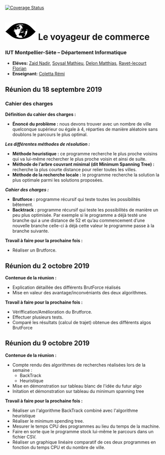[![Coverage Status](https://coveralls.io/repos/github/MathieuSoysal/ProjetS3Voyageur/badge.svg?branch=master)](https://coveralls.io/github/MathieuSoysal/ProjetS3Voyageur?branch=master)

# ![](logo-voyageur.png) Le voyageur de commerce 
### IUT Montpellier-Sète – Département Informatique
* **Eléves:** [Zaid Nadir](mailto:nadir.zaid@etu.umontpellier.fr), [Soysal Mathieu](mailto:mathieu.soysal@etu.umontpellier.fr), [Delon Matthias](mailto:matthias.delon@etu.umontpellier.fr), [Ravet-lecourt Florian](mailto:florian.ravet-lecourt@etu.umontpellier.fr)
* **Enseignant:** [Coletta Rémi](mailto:remi.coletta@umontpellier.fr)

Réunion du 18 septembre 2019
----------------------------

### Cahier des charges

**Définition du cahier des charges :**

* **Énoncé du problème :** nous devons trouver avec un nombre de ville quelconque supérieur ou égale à 4, réparties de manière aléatoire sans doublons le parcours le plus optimal.

***Les différentes méthodes de résolution :***

* **Méthode heuristique :** ce programme recherche le plus proche voisins qui va lui-même rechercher le plus proche voisin et ainsi de suite.
* **Méthode de l’arbre couvrant minimal (dit Minimum Spanning Tree) :** recherche la plus courte distance pour relier toutes les villes.
* **Méthode de la recherche locale :** le programme recherche la solution la plus optimale parmi les solutions proposées.


***Cahier des charges :***

* **Brutforce :** programme récursif qui teste toutes les possibilités bêtement.
* **Backtrack :** programme récursif qui teste les possibilités de manière un peu plus optimisée. Par exemple si le programme a déjà testé une branche qui a une distance de 52 et qu’au commencement d’une nouvelle branche celle-ci à déjà cette valeur le programme passe à la branche suivante. 
  
  
 **Travail à faire pour la prochaine fois :**

* Réaliser un Brutforce.


Réunion du 2 octobre 2019
-------------------------

**Contenue de la réunion :**

* Explication détaillée des différents BrutForce réalisés
* Mise en valeur des avantage/inconvéniants des deux algorithmes.

**Travail à faire pour la prochaine fois :**

* Vériffication/Amélioration du Brutforce.
* Effectuer plusieurs tests.
* Comparé les résultats (calcul de trajet) obtenue des différents algos BrutForce

Réunion du 9 octobre 2019
-------------------------

**Contenue de la réunion :**

* Compte rendu des algorithmes de recherches réalisées lors de la semaine :
   - BackTrack
   - Heuristique
* Mise en démonstration sur tableau blanc de l'idée du futur algo
* Initation et démonstration sur tableau du minimum spanning tree

**Travail à faire pour la prochaine fois :**

* Réaliser un l'algorithme BackTrack combiné avec l'algorithme heuristique
* Réaliser le minimum spending tree.
* Mesurer le temps CPU des programmes au lieu du temps de la machine.
* Faire en sorte que le programme stock lui-même le parcours dans un fichier CSV.
* Réaliser un graphique linéaire comparatif de ces deux programmes en fonction du temps CPU et du nombre de ville. 





